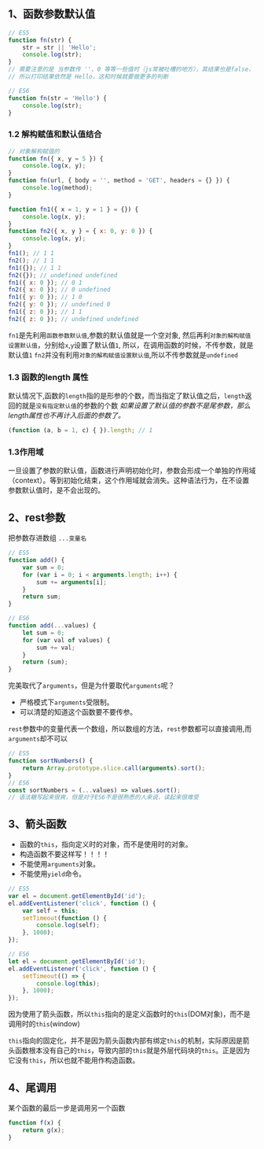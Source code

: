 ## 1、函数参数默认值
```javascript
// ES5
function fn(str) {
    str = str || 'Hello';
    console.log(str);
}
// 需要注意的是 当参数传 ''、0 等等一些值时（js常被吐槽的地方），其结果也是false，
// 所以打印结果依然是 Hello，这和时候就要做更多的判断
```
```javascript
// ES6
function fn(str = 'Hello') {
    console.log(str);
}
```
### 1.2 解构赋值和默认值结合
```javascript
// 对象解构赋值的
function fn({ x, y = 5 }) {
    console.log(x, y);
}
function fn(url, { body = '', method = 'GET', headers = {} }) {
    console.log(method);
}
```
```javascript
function fn1({ x = 1, y = 1 } = {}) {
    console.log(x, y);
}
function fn2({ x, y } = { x: 0, y: 0 }) {
    console.log(x, y);
}
fn1(); // 1 1
fn2(); // 1 1
fn1({}); // 1 1
fn2({}); // undefined undefined
fn1({ x: 0 }); // 0 1
fn2({ x: 0 }); // 0 undefined
fn1({ y: 0 }); // 1 0
fn2({ y: 0 }); // undefined 0
fn1({ z: 0 }); // 1 1
fn2({ z: 0 }); // undefined undefined
```
`fn1`是先利用`函数参数默认值`,参数的默认值就是一个空对象, 然后再利`对象的解构赋值设置默认值`，分别给`x`,`y`设置了默认值`1`,
所以，在调用函数的时候，不传参数，就是默认值`1`
`fn2`并没有利用`对象的解构赋值设置默认值`,所以不传参数就是`undefined`
### 1.3 函数的length 属性
默认情况下,函数的`length`指的是形参的个数，而当指定了默认值之后，`length`返回的就是`没有指定默认值`的参数的个数
*如果设置了默认值的参数不是尾参数，那么length属性也不再计入后面的参数了。*
```javascript
(function (a, b = 1, c) { }).length; // 1
```
### 1.3作用域
一旦设置了参数的默认值，函数进行声明初始化时，参数会形成一个单独的作用域（context）。等到初始化结束，这个作用域就会消失。这种语法行为，在不设置参数默认值时，是不会出现的。
## 2、rest参数
把参数存进数组
`...变量名`
```javascript
// ES5
function add() {
    var sum = 0;
    for (var i = 0; i < arguments.length; i++) {
        sum += arguments[i];
    }
    return sum;
}
```
```javascript
// ES6
function add(...values) {
    let sum = 0;
    for (var val of values) {
        sum += val;
    }
    return (sum);
}
```
完美取代了`arguments`，但是为什要取代`arguments`呢？
- 严格模式下`arguments`受限制。
- 可以清楚的知道这个函数要不要传参。

`rest`参数中的变量代表一个数组，所以数组的方法，`rest`参数都可以直接调用,而`arguments`却不可以
```javascript
// ES5 
function sortNumbers() {
    return Array.prototype.slice.call(arguments).sort();
}
// ES6
const sortNumbers = (...values) => values.sort();
// 语法糖写起来很爽，但是对于ES6不是很熟悉的人来说，读起来很难受
```
## 3、箭头函数
- 函数的`this`，指向定义时的对象，而不是使用时的对象。
- 构造函数不要这样写！！！！
- 不能使用`arguments`对象。
- 不能使用`yield`命令。
```javascript
// ES5
var el = document.getElementById('id');
el.addEventListener('click', function () {
    var self = this;
    setTimeout(function () {
        console.log(self);
    }, 1000);
});
```
```javascript
// ES6
let el = document.getElementById('id');
el.addEventListener('click', function () {
    setTimeout(() => {
        console.log(this);
    }, 1000);
});
```
因为使用了箭头函数，所以`this`指向的是定义函数时的`this`(DOM对象)，而不是调用时的`this`(window)


`this`指向的固定化，并不是因为箭头函数内部有绑定`this`的机制，实际原因是箭头函数根本没有自己的`this`，导致内部的`this`就是外层代码块的`this`。正是因为它没有`this`，所以也就不能用作构造函数。

## 4、尾调用
某个函数的最后一步是调用另一个函数
```javascript
function f(x) {
    return g(x);
}
```

